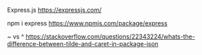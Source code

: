 Express.js
https://expressjs.com/

npm i express
https://www.npmjs.com/package/express

~ vs ^
https://stackoverflow.com/questions/22343224/whats-the-difference-between-tilde-and-caret-in-package-json